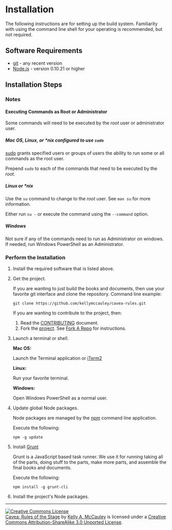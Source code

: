 # Installation

The following instructions are for setting up the build system.  Familiarity with using the command line shell for your operating is recommended, but not required.

## Software Requirements

*   [git](http://gitscm.com/) - any recent version
*   [Node.js](http://nodejs.org/) - version 0.10.21 or higher




## Installation Steps

### Notes

#### Executing Commands as Root or Administrator

Some commands will need to be executed by the *root* user or administrator user.

##### Mac OS, Linux, or \*nix configured to use `sudo`

[sudo](http://www.sudo.ws/) grants specified users or groups of users the ability to run some or all commands as the root user.

Prepend `sudo` to each of the commands that need to be executed by the *root*.

##### Linux or *nix

Use the `su` command to change to the *root* user.  See `man su` for more information.

Either run `su -` or execute the command using the `--command` option.

##### Windows

Not sure if any of the commands need to run as Administrator on windows.  If needed, run Windows PowerShell as an Administrator.


### Perform the Installation

1.  Install the required software that is listed above.

2.  Get the project.

    If you are wanting to just build the books and documents, then use your favorite git interface and clone the repository.  Command line example:

        git clone https://github.com/kellymccauley/cavea-rules.git

    If you are wanting to contribute to the project, then:

    1. Read the [CONTRIBUTING](https://github.com/kellymccauley/cavea-rules/blob/master/CONTRIBUTING.md) document.
    2. Fork the [project](https://github.com/kellymccauley/cavea-rules). See [Fork A Repo](https://help.github.com/articles/fork-a-repo) for instructions.



3.  Launch a terminal or shell.

    **Mac OS:**

    Launch the Terminal application or [iTerm2](http://www.iterm2.com/)

    **Linux:**

    Run your favorite terminal.

    **Windows:**

    Open Windows PowerShell as a normal user.

4.  Update global Node packages.

    Node packages are managed by the [npm](https://npmjs.org/doc/) command line application.

    Execute the following:

        npm -g update

5.  Install [Grunt](http://gruntjs.com/)

    Grunt is a JavaScript based task runner.  We use it for running taking all of the parts, doing stuff to the parts, make more parts, and assemble the final books and documents.

    Execute the following:

        npm install -g grunt-cli

6.  Install the project's Node packages.





---

<a rel="license" href="http://creativecommons.org/licenses/by-sa/3.0/deed.en_US"><img alt="Creative Commons License" style="border-width:0" src="http://i.creativecommons.org/l/by-sa/3.0/80x15.png" /></a><br /><span xmlns:dct="http://purl.org/dc/terms/" property="dct:title"><a href="http://caveagames.org">Cavea: Rules of the Stage</a></span> by <a xmlns:cc="http://creativecommons.org/ns#" href="http://99kayaks.com/us#us-kelly-mccauley" property="cc:attributionName" rel="cc:attributionURL">Kelly A. McCauley</a> is licensed under a <a rel="license" href="http://creativecommons.org/licenses/by-sa/3.0/deed.en_US">Creative Commons Attribution-ShareAlike 3.0 Unported License</a>.
